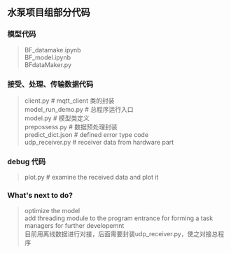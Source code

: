 ## 水泵项目组部分代码

### 模型代码
> BF_datamake.ipynb \
> BF_model.ipynb \
> BFdataMaker.py

### 接受、处理、传输数据代码
> client.py # mqtt_client 类的封装\
> model_run_demo.py # 总程序运行入口\
> model.py # 模型类定义\
> prepossess.py # 数据预处理封装 \
> predict_dict.json # defined error type code \
> udp_receiver.py # receiver data from hardware part 

### debug 代码
> plot.py # examine the received data and plot it 

### What's next to do?
> optimize the model \
> add threading module to the program entrance for forming a task managers for further developemnt \
> 目前用离线数据进行对接，后面需要封装udp_receiver.py，使之对接总程序
